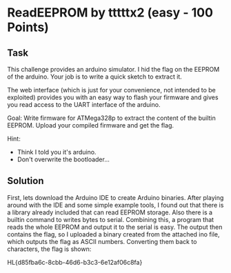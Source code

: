 # ReadEEPROM by tttttx2 (easy - 100 Points)

## Task

This challenge provides an arduino simulator. I hid the flag on the EEPROM of the arduino. Your job is to write a quick sketch to extract it.

The web interface (which is just for your convenience, not intended to be exploited) provides you with an easy way to flash your firmware and gives you read access to the UART interface of the arduino.

Goal: Write firmware for ATMega328p to extract the content of the builtin EEPROM. Upload your compiled firmware and get the flag.

Hint:
- Think I told you it's arduino.
- Don't overwrite the bootloader...

## Solution

First, lets download the Arduino IDE to create Arduino binaries. After playing around with the IDE and
some simple example tools, I found out that there is a library already included that can
read EEPROM storage. Also there is a builtin command to writes bytes to serial. Combining this,
a program that reads the whole EEPROM and output it to the serial is easy. The output then
contains the flag, so I uploaded a binary created from the attached ino file, which outputs the flag
as ASCII numbers. Converting them back to characters, the flag is shown:

HL{d85fba6c-8cbb-46d6-b3c3-6e12af06c8fa}
